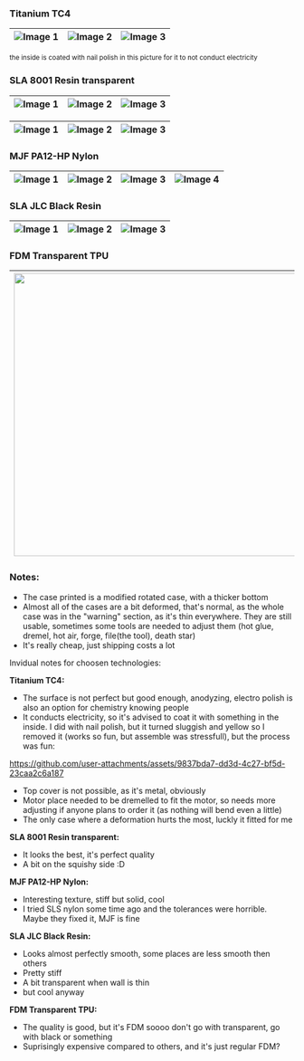 ### Titanium TC4

| ![Image 1](https://github.com/user-attachments/assets/663abf61-3ba8-42f4-a4e4-b7f6f46c7c27) | ![Image 2](https://github.com/user-attachments/assets/975c72ac-9cac-4298-89b2-f9b5e533385e) | ![Image 3](https://github.com/user-attachments/assets/8063d1c6-199f-4106-bd25-8a22841d801b) |
| ------------------------------------------------------------------------------------------- | ------------------------------------------------------------------------------------------- | ------------------------------------------------------------------------------------------- |

<sub>the inside is coated with nail polish in this picture for it to not conduct electricity</sub>

### SLA 8001 Resin transparent
| ![Image 1](https://github.com/user-attachments/assets/64d6a03f-cdd8-47d9-9de1-71ddd5734a29) | ![Image 2](https://github.com/user-attachments/assets/9a9db278-c657-40b9-a15d-61c1db170300) | ![Image 3](https://github.com/user-attachments/assets/6edb6613-b0e9-46aa-b352-7c56e8a52990) |
| ------------------------------------------------------------------------------------------- | ------------------------------------------------------------------------------------------- | ------------------------------------------------------------------------------------------- |

| ![Image 1](https://github.com/user-attachments/assets/eaf72cfe-58ed-405b-8d22-d896855b6908) | ![Image 2](https://github.com/user-attachments/assets/46f57dfa-5694-44f5-ba8f-2bcba66fb836) | ![Image 3](https://github.com/user-attachments/assets/f168868f-e377-4b72-8158-b23d420aff59) |
| ------------------------------------------------------------------------------------------- | ------------------------------------------------------------------------------------------- | ------------------------------------------------------------------------------------------- |

### MJF PA12-HP Nylon
| ![Image 1](https://github.com/user-attachments/assets/847862b4-ef99-4f3e-925a-9f63133cdaa8) | ![Image 2](https://github.com/user-attachments/assets/946b5bac-9a46-4dbf-940b-07bb1e2f8643) | ![Image 3](https://github.com/user-attachments/assets/91350385-47a2-49b4-944f-7f9f69c1edf8) | ![Image 4](https://github.com/user-attachments/assets/e0466032-ea08-44b1-ad4b-aaff303d6e99) |
| ------------------------------------------------------------------------------------------- | ------------------------------------------------------------------------------------------- | ------------------------------------------------------------------------------------------- | ------------------------------------------------------------------------------------------- |

### SLA JLC Black Resin
| ![Image 1](https://github.com/user-attachments/assets/86fe67bc-d6c7-45f9-8072-66ae0789d6e8) | ![Image 2](https://github.com/user-attachments/assets/a32a54f7-bffe-48c0-80e4-9be2a4945a87) | ![Image 3](https://github.com/user-attachments/assets/e7d28009-ad0c-4977-8666-5d6b70ebf3d1) |
| ------------------------------------------------------------------------------------------- | ------------------------------------------------------------------------------------------- | ------------------------------------------------------------------------------------------- |

### FDM Transparent TPU
| <img src="https://github.com/user-attachments/assets/85f9d619-aaf4-4f23-9bec-cced76f0a16e" width="500" height="500" /> |
| ---------------------------------------------------------------------------------------------------------------------- |

### Notes:
- The case printed is a modified rotated case, with a thicker bottom
- Almost all of the cases are a bit deformed, that's normal, as the whole case was in the "warning" section, as it's thin everywhere. They are still usable, sometimes some tools are needed to adjust them (hot glue, dremel, hot air, forge, file(the tool), death star)
- It's really cheap, just shipping costs a lot

Invidual notes for choosen technologies:


**Titanium TC4:**
- The surface is not perfect but good enough, anodyzing, electro polish is also an option for chemistry knowing people
- It conducts electricity, so it's advised to coat it with something in the inside. I did with nail polish, but it turned sluggish and yellow so I removed it (works so fun, but assemble was stressfull), but the process was fun:

https://github.com/user-attachments/assets/9837bda7-dd3d-4c27-bf5d-23caa2c6a187

- Top cover is not possible, as it's metal, obviously
- Motor place needed to be dremelled to fit the motor, so needs more adjusting if anyone plans to order it (as nothing will bend even a little)
- The only case where a deformation hurts the most, luckly it fitted for me

**SLA 8001 Resin transparent:**
- It looks the best, it's perfect quality
- A bit on the squishy side :D

**MJF PA12-HP Nylon:**
- Interesting texture, stiff but solid, cool
- I tried SLS nylon some time ago and the tolerances were horrible. Maybe they fixed it, MJF is fine

**SLA JLC Black Resin:**
- Looks almost perfectly smooth, some places are less smooth then others
- Pretty stiff
- A bit transparent when wall is thin
- but cool anyway

**FDM Transparent TPU:**
- The quality is good, but it's FDM soooo don't go with transparent, go with black or something
- Suprisingly expensive compared to others, and it's just regular FDM?

